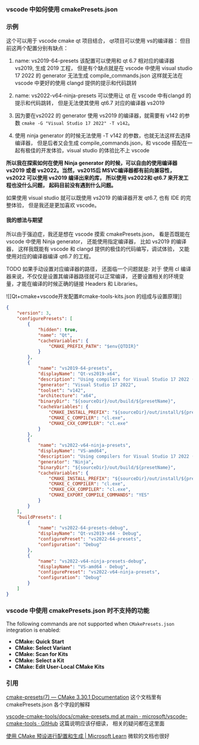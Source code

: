 
### vscode 中如何使用 cmakePresets.json

### 示例
这个可以用于 vscode cmake qt 项目结合， qt项目可以使用 vs的编译器：
但目前这两个配置分别有缺点：
1.  name: vs2019-64-presets 该配置可以使用和 qt 6.7 相对应的编译器 vs2019, 生成 2019 工程， 但是有个缺点就是在 vscode 中使用 visual studio 17 2022 的 generator 无法生成 compile_commands.json 这样就无法在 vscode 中更好的使用 clangd 提供的提示和代码跳转
2. name: vs2022-v64-ninja-presets 可以使用让 qt 在 vscode 中有clangd 的提示和代码跳转， 但是无法使其使用  qt6.7 对应的编译器 vs2019

1. 因为要在vs2022 的 generator 使用 vs2019 的编译器，就需要有 v142 的参数  `cmake -G "Visual Studio 17 2022" -T v142`。
2. 使用 ninja generator 的时候无法使用 -T v142 的参数，也就无法这样去选择编译器， 但是后者又会生成 compile_commands.json，和 vscode 搭配在一起有极佳的开发体验，visual studio 的体验比不上 vscode 

**所以我在探索如何在使用 Ninja generator 的时候，可以自由的使用编译器  vs2019 或者 vs2022。当然，vs2015后  MSVC编译器都有前向兼容性， vs2022 可以使用 vs2019 编译出来的库， 所以使用 vs2022和 qt6.7 来开发工程也没什么问题， 起码目前没有遇到什么问题。**

如果使用 visual studio 就可以既使用 vs2019 的编译器开发 qt6.7, 也有 IDE 的完整体验， 但是我还是更加喜欢 vscode。

#### 我的想法与期望
所以由于强迫症，我还是想在 vscode 摸索 cmakePresets.json， 看是否既能在 vscode 中使用 Ninja generator， 还能使用指定编译器， 比如 vs2019 的编译器， 这样我既能有 vscode 和 clangd 提供的极佳的代码编写，调试体验， 又能使用对应的编译器编译 qt6.7 的工程。

TODO 
如果手动设置对应编译器的路径， 还面临一个问题就是: 对于 使用 cl 编译器来说，不仅仅是设置其编译器路径就可以正常编译， 还要设置相关的环境变量，才能在编译的时候正确的链接 Headers 和 Libraries。

![[Qt+cmake+vscode开发配置#cmake-tools-kits.json 的组成与设置原理]]

```json
{
	"version": 3,
	"configurePresets": [
		{
			"hidden": true,
			"name": "Qt",
			"cacheVariables": {
				"CMAKE_PREFIX_PATH": "$env{QTDIR}"
			}
		},
		{
			"name": "vs2019-64-presets",
			"displayName": "Qt-vs2019-x64",
			"description": "Using compilers for Visual Studio 17 2022 (x64 architecture)",
			"generator": "Visual Studio 17 2022",
			"toolset": "v142",
			"architecture": "x64",
			"binaryDir": "${sourceDir}/out/build/${presetName}",
			"cacheVariables": {
				"CMAKE_INSTALL_PREFIX": "${sourceDir}/out/install/${presetName}",
				"CMAKE_C_COMPILER": "cl.exe",
				"CMAKE_CXX_COMPILER": "cl.exe"
			}
		},
		{
			"name": "vs2022-v64-ninja-presets",
			"displayName": "VS-amd64",
			"description": "Using compilers for Visual Studio 17 2022 (x64 architecture)",
			"generator": "Ninja",
			"binaryDir": "${sourceDir}/out/build/${presetName}",
			"cacheVariables": {
				"CMAKE_INSTALL_PREFIX": "${sourceDir}/out/install/${presetName}",
				"CMAKE_C_COMPILER": "cl.exe",
				"CMAKE_CXX_COMPILER": "cl.exe",
                "CMAKE_EXPORT_COMPILE_COMMANDS": "YES"
			}
		}
	],
	"buildPresets": [
		{
			"name": "vs2022-64-presets-debug",
			"displayName": "Qt-vs2019-x64 - Debug",
			"configurePreset": "vs2022-64-presets",
			"configuration": "Debug"
		},
		{
			"name": "vs2022-v64-ninja-presets-debug",
			"displayName": "VS-amd64 - Debug",
			"configurePreset": "vs2022-v64-ninja-presets",
			"configuration": "Debug"
		}
	]
}
```

### vscode 中使用 cmakePresets.json 时不支持的功能
The following commands are not supported when `CMakePresets.json` integration is enabled:

- **CMake: Quick Start**
- **CMake: Select Variant**
- **CMake: Scan for Kits**
- **CMake: Select a Kit**
- **CMake: Edit User-Local CMake Kits**

### 引用
[cmake-presets(7) — CMake 3.30.1 Documentation](https://cmake.org/cmake/help/latest/manual/cmake-presets.7.html#configure-preset)
这个文档里有 cmakePresets.json 各个字段的解释

[vscode-cmake-tools/docs/cmake-presets.md at main · microsoft/vscode-cmake-tools · GitHub](https://github.com/microsoft/vscode-cmake-tools/blob/main/docs/cmake-presets.md)   这篇说明应该仔细读， 相关的疑问都在这里面

[使用 CMake 预设进行配置和生成 | Microsoft Learn](https://learn.microsoft.com/zh-cn/cpp/build/cmake-presets-vs?view=msvc-170)  微软的文档也很好